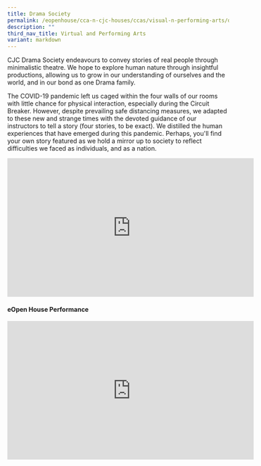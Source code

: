```yaml
---
title: Drama Society
permalink: /eopenhouse/cca-n-cjc-houses/ccas/visual-n-performing-arts/drama-society/
description: ""
third_nav_title: Virtual and Performing Arts
variant: markdown
---
```

CJC Drama Society endeavours to convey stories of real people through minimalistic theatre. We hope to explore human nature through insightful productions, allowing us to grow in our understanding of ourselves and the world, and in our bond as one Drama family.

  

The COVID-19 pandemic left us caged within the four walls of our rooms with little chance for physical interaction, especially during the Circuit Breaker. However, despite prevailing safe distancing measures, we adapted to these new and strange times with the devoted guidance of our instructors to tell a story (four stories, to be exact). We distilled the human experiences that have emerged during this pandemic. Perhaps, you'll find your own story featured as we hold a mirror up to society to reflect difficulties we faced as individuals, and as a nation.

<iframe allowfullscreen="" allow="accelerometer; autoplay; clipboard-write; encrypted-media; gyroscope; picture-in-picture; web-share" frameborder="0" title="YouTube video player" src="https://www.youtube.com/embed/jWUhnz33xlA?si=p5OtoYfPpbtENA2y" height="315" width="560"></iframe>

#### **eOpen House Performance**

<iframe allowfullscreen="" allow="accelerometer; autoplay; clipboard-write; encrypted-media; gyroscope; picture-in-picture; web-share" frameborder="0" title="YouTube video player" src="https://www.youtube.com/embed/kscAiETuMr4?si=2IVb3oWSPNQe1bOP" height="315" width="560"></iframe>